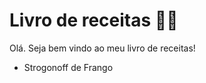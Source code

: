 #	Livro de receitas :man_cook:

Olá. Seja bem vindo ao meu livro de receitas!

* Strogonoff de Frango

  

